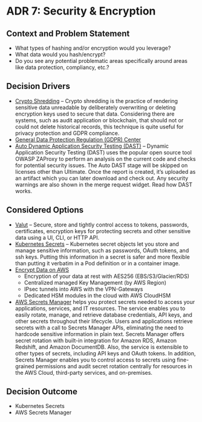 # ADR 7: Security & Encryption

## Context and Problem Statement

*   What types of hashing and/or encryption would you leverage?
*   What data would you hash/encrypt?
*   Do you see any potential problematic areas specifically around areas like data protection, compliancy, etc.?

## Decision Drivers <!-- optional -->

*   [Crypto Shredding](https://www.thoughtworks.com/radar/techniques/crypto-shredding) – Crypto shredding is the practice of rendering sensitive data unreadable by deliberately overwriting or deleting encryption keys used to secure that data. Considering there are systems, such as audit application or blockchain, that should not or could not delete historical records, this technique is quite useful for privacy protection and GDPR compliance.
*   [General Data Protection Regulation (GDPR) Center](https://aws.amazon.com/compliance/gdpr-center/)
*   [Auto Dynamic Application Security Testing (DAST)](https://docs.gitlab.com/ee/topics/autodevops/#auto-dast-ultimate) – Dynamic Application Security Testing (DAST) uses the popular open source tool OWASP ZAProxy to perform an analysis on the current code and checks for potential security issues. The Auto DAST stage will be skipped on licenses other than Ultimate. Once the report is created, it’s uploaded as an artifact which you can later download and check out. Any security warnings are also shown in the merge request widget. Read how DAST works.

## Considered Options

*   [Valut](https://www.vaultproject.io/) – Secure, store and tightly control access to tokens, passwords, certificates, encryption keys for protecting secrets and other sensitive data using a UI, CLI, or HTTP API.
*   [Kubernetes Secrets](https://kubernetes.io/docs/concepts/configuration/secret/) – Kubernetes secret objects let you store and manage sensitive information, such as passwords, OAuth tokens, and ssh keys. Putting this information in a secret is safer and more flexible than putting it verbatim in a Pod definition or in a container image.
*   [Encrypt Data on AWS](https://docs.aws.amazon.com/AmazonS3/latest/dev/UsingEncryption.html)
    *   Encryption of your data at rest with AES256 (EBS/S3/Glacier/RDS)
    *   Centralized managed Key Management (by AWS Region)
    *   IPsec tunnels into AWS with the VPN-Gateways
    *   Dedicated HSM modules in the cloud with AWS CloudHSM
*   [AWS Secrets Manager](https://aws.amazon.com/secrets-manager/) helps you protect secrets needed to access your applications, services, and IT resources. The service enables you to easily rotate, manage, and retrieve database credentials, API keys, and other secrets throughout their lifecycle. Users and applications retrieve secrets with a call to Secrets Manager APIs, eliminating the need to hardcode sensitive information in plain text. Secrets Manager offers secret rotation with built-in integration for Amazon RDS, Amazon Redshift, and Amazon DocumentDB. Also, the service is extensible to other types of secrets, including API keys and OAuth tokens. In addition, Secrets Manager enables you to control access to secrets using fine-grained permissions and audit secret rotation centrally for resources in the AWS Cloud, third-party services, and on-premises.

## Decision Outcome

*    Kubernetes Secrets
*    AWS Secrets Manager
